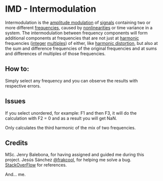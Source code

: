 # IMD - Intermodulation

Intermodulation is the [amplitude modulation](https://en.wikipedia.org/wiki/Amplitude_modulation "Amplitude modulation") of [signals](https://en.wikipedia.org/wiki/Signal_(electrical_engineering) "Signal (electrical engineering)") containing two or more different [frequencies](https://en.wikipedia.org/wiki/Frequencies "Frequencies"), caused by [nonlinearities](https://en.wikipedia.org/wiki/Non-linear) or time variance in a system. The intermodulation between frequency components will form additional components at frequencies that are not just at [harmonic](https://en.wikipedia.org/wiki/Harmonic "Harmonic") frequencies ([integer](https://en.wikipedia.org/wiki/Integer "Integer")  [multiples](https://en.wikipedia.org/wiki/Multiple_(mathematics) "Multiple (mathematics)")) of either, like [harmonic distortion](https://en.wikipedia.org/wiki/Harmonic_distortion "Harmonic distortion"), but also at the sum and difference frequencies of the original frequencies and at sums and differences of multiples of those frequencies.
## How to:
Simply select any frequency and you can observe the results with   
respective errors.

## Issues
  
If you select unordered, for example: F1 and then F3, it will do the calculation with F2 = 0 and as a result you will get NaN.

Only calculates the third harmonic of the mix of two frequencies.

## Credits
MSc. Jenry Balebona, for having assigned and guided me during this project. 
Jesús Sánchez [@frakcool](https://github.com/Frakcool), for helping me solve a bug. 
[StackOverFlow](https://stackoverflow.com/) for references.

And... me.